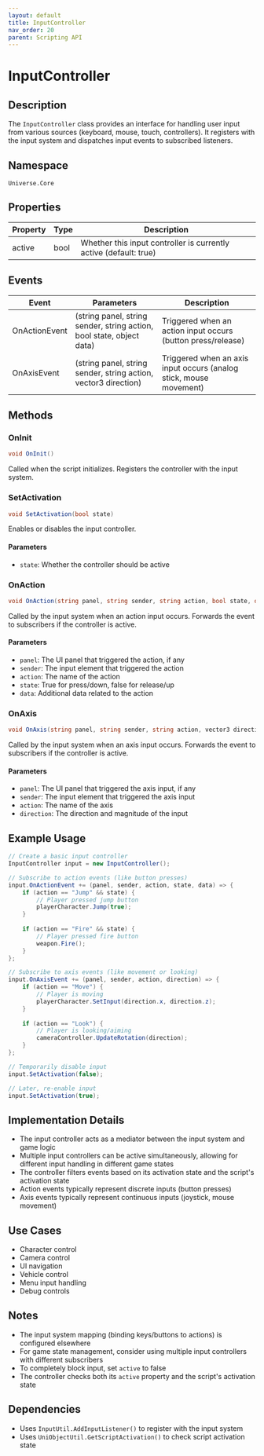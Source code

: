 ```yaml
---
layout: default
title: InputController
nav_order: 20
parent: Scripting API
---
```

# InputController

## Description
The `InputController` class provides an interface for handling user input from various sources (keyboard, mouse, touch, controllers). It registers with the input system and dispatches input events to subscribed listeners.

## Namespace
`Universe.Core`

## Properties

| Property | Type | Description                                                       |
|----------|------|-------------------------------------------------------------------|
| active   | bool | Whether this input controller is currently active (default: true) |

## Events

| Event         | Parameters                                                            | Description                                                        |
|---------------|-----------------------------------------------------------------------|--------------------------------------------------------------------|
| OnActionEvent | (string panel, string sender, string action, bool state, object data) | Triggered when an action input occurs (button press/release)       |
| OnAxisEvent   | (string panel, string sender, string action, vector3 direction)       | Triggered when an axis input occurs (analog stick, mouse movement) |

## Methods

### OnInit
```csharp
void OnInit()
```
Called when the script initializes. Registers the controller with the input system.

### SetActivation
```csharp
void SetActivation(bool state)
```
Enables or disables the input controller.

#### Parameters
- `state`: Whether the controller should be active

### OnAction
```csharp
void OnAction(string panel, string sender, string action, bool state, object data)
```
Called by the input system when an action input occurs. Forwards the event to subscribers if the controller is active.

#### Parameters
- `panel`: The UI panel that triggered the action, if any
- `sender`: The input element that triggered the action
- `action`: The name of the action
- `state`: True for press/down, false for release/up
- `data`: Additional data related to the action

### OnAxis
```csharp
void OnAxis(string panel, string sender, string action, vector3 direction)
```
Called by the input system when an axis input occurs. Forwards the event to subscribers if the controller is active.

#### Parameters
- `panel`: The UI panel that triggered the axis input, if any
- `sender`: The input element that triggered the axis input
- `action`: The name of the axis
- `direction`: The direction and magnitude of the input

## Example Usage
```csharp
// Create a basic input controller
InputController input = new InputController();

// Subscribe to action events (like button presses)
input.OnActionEvent += (panel, sender, action, state, data) => {
    if (action == "Jump" && state) {
        // Player pressed jump button
        playerCharacter.Jump(true);
    }
    
    if (action == "Fire" && state) {
        // Player pressed fire button
        weapon.Fire();
    }
};

// Subscribe to axis events (like movement or looking)
input.OnAxisEvent += (panel, sender, action, direction) => {
    if (action == "Move") {
        // Player is moving
        playerCharacter.SetInput(direction.x, direction.z);
    }
    
    if (action == "Look") {
        // Player is looking/aiming
        cameraController.UpdateRotation(direction);
    }
};

// Temporarily disable input
input.SetActivation(false);

// Later, re-enable input
input.SetActivation(true);
```

## Implementation Details
- The input controller acts as a mediator between the input system and game logic
- Multiple input controllers can be active simultaneously, allowing for different input handling in different game states
- The controller filters events based on its activation state and the script's activation state
- Action events typically represent discrete inputs (button presses)
- Axis events typically represent continuous inputs (joystick, mouse movement)

## Use Cases
- Character control
- Camera control
- UI navigation
- Vehicle control
- Menu input handling
- Debug controls

## Notes
- The input system mapping (binding keys/buttons to actions) is configured elsewhere
- For game state management, consider using multiple input controllers with different subscribers
- To completely block input, set `active` to false
- The controller checks both its `active` property and the script's activation state

## Dependencies
- Uses `InputUtil.AddInputListener()` to register with the input system
- Uses `UniObjectUtil.GetScriptActivation()` to check script activation state

